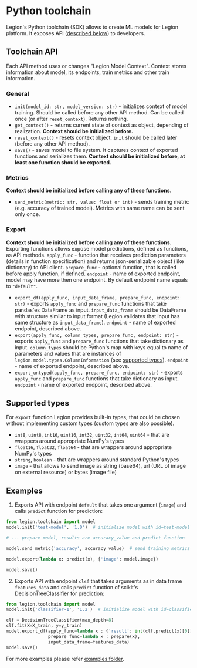 # Python toolchain

Legion's Python toolchain (SDK) allows to create ML models for Legion platform. It exposes API ([described below](#toolchain-api)) to developers.

## Toolchain API

Each API method uses or changes "Legion Model Context". Context stores information about model, its endpoints, train metrics and other train information.

### General
* `init(model_id: str, model_version: str)` - initializes context of model training. Should be called before any other API method. Can be called once (or after `reset_context`). Returns nothing.
* `get_context()` - returns current state of context as object, depending of realization. **Context should be initialized before.**
* `reset_context()` - resets context object. `init` should be called later (before any other API method).
* `save()` - saves model to file system. It captures context of exported functions and serializes them. **Context should be initialized before, at least one function should be exported.**

### Metrics
**Context should be initialized before calling any of these functions.**
* `send_metric(metric: str, value: float or int)` - sends training metric (e.g. accuracy of trained model). Metrics with same name can be sent only once.

### Export
**Context should be initialized before calling any of these functions.**
Exporting functions allows expose model predictions, defined as functions, as API methods. `apply_func` - function that receives prediction parameters (details in function specification) and returns json-serializable object (like dictionary) to API client. `prepare_func` - optional function, that is called before apply function, if defined. `endpoint` - name of exported endpoint, model may have more then one endpoint. By default endpoint name equals to `"default"`.
* `export_df(apply_func, input_data_frame, prepare_func, endpoint: str)` - exports `apply_func` and `prepare_func` functions that take pandas'es DataFrame as input. `input_data_frame` should be DataFrame with structure similar to input format (Legion validates that input has same structure as `input_data_frame`). `endpoint` - name of exported endpoint, described above.
* `export(apply_func, column_types, prepare_func, endpoint: str)` - exports `apply_func` and `prepare_func` functions that take dictionary as input. `column_types` should be Python's map with keys equal to name of parameters and values that are instances of `legion.model.types.ColumnInformation` (see [supported types](#supported-types)). `endpoint` - name of exported endpoint, described above.
* `export_untyped(apply_func, prepare_func, endpoint: str)` - exports `apply_func` and `prepare_func` functions that take dictionary as input. `endpoint` - name of exported endpoint, described above.

## Supported types
For `export` function Legion provides built-in types, that could be chosen without implementing custom types (custom types are also possible).

* `int8`, `uint8`, `int16`, `uint16`, `int32`, `uint32`, `int64`, `uint64` - that are wrappers around appropriate NumPy's types
* `float16`, `float32`, `float64` - that are wrappers around appropriate NumPy's types
* `string`, `boolean` - that are wrappers around standard Python's types
* `image` - that allows to send image as string (base64), url (URL of image on external resource) or bytes (image file)

## Examples
1. Exports API with endpoint `default` that takes one argument (`image`) and calls `predict` function for prediction:

```python
from legion.toolchain import model
model.init('test-model', '1.0')  # initialize model with id=test-model and version=1.0

# ... prepare model, results are accuracy_value and predict function

model.send_metric('accuracy', accuracy_value)  # send training metrics

model.export(lambda x: predict(x), {'image': model.image})

model.save()
```

2. Exports API with endpoint `clsf` that takes arguments as in data frame `features_data` and calls `predict` function of scikit's DecisionTreeClassifier for prediction:

```python
from legion.toolchain import model
model.init('classifier-1', '1.2')  # initialize model with id=classifier-1 and version=1.2

clf = DecisionTreeClassifier(max_depth=8)
clf.fit(X=X_train, y=y_train)
model.export_df(apply_func=lambda x : {'result': int(clf.predict(x)[0]) },
                prepare_func=lambda x : prepare(x),
                input_data_frame=features_data)
model.save()
```

For more examples please refer [examples folder](https://github.com/legion-platform/legion/tree/develop/examples).
